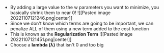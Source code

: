 - By adding a large value to the w parameters you want to minimize, you basically shrink them to near 0!
![[Pasted image 20221107121246.png|center]]
- Since we don't know which terms are going to be important, we can penalize ALL of them using a new term added to the cost function
- This is known as the **Regularization Term**
![[Pasted image 20221107121451.png|center]]
- Choose a **lambda (λ)** that isn't 0 and too big
